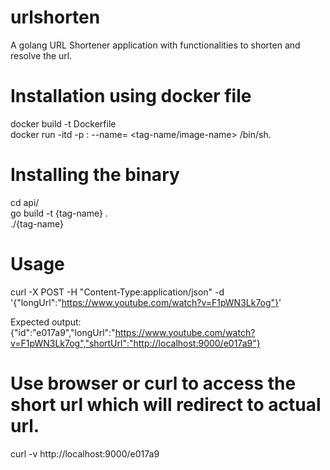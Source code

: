 # urlshorten
A golang URL Shortener application with functionalities to shorten and resolve the url.

# Installation using docker file
docker build -t <tag-name> Dockerfile <br />
docker run -itd -p <some-port>:<container-port> --name=<container-name> <tag-name/image-name> /bin/sh.
  
# Installing the binary
cd api/  <br />
go build -t {tag-name} . <br />
./{tag-name}
  
# Usage
curl -X POST -H "Content-Type:application/json" -d '{"longUrl":"https://www.youtube.com/watch?v=F1pWN3Lk7og"}'

Expected output:  <br />
{"id":"e017a9","longUrl":"https://www.youtube.com/watch?v=F1pWN3Lk7og","shortUrl":"http://localhost:9000/e017a9"}

# Use browser or curl to access the short url which will redirect to actual url.

curl -v http://localhost:9000/e017a9
